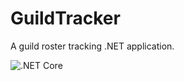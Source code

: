 # GuildTracker
A guild roster tracking .NET application.

![.NET Core](https://github.com/JoaoFranciscoNeto/GuildTracker/workflows/.NET%20Core/badge.svg?branch=main)
